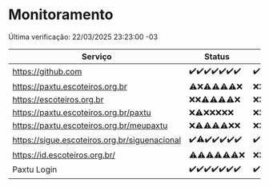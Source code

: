 # Monitoramento

Última verificação: 22/03/2025 23:23:00 -03

|Serviço|Status|Últimas 24h|
|---|---|---|
|https://github.com|<span title="2025-03-16: OK=23">✔️</span><span title="2025-03-17: OK=23">✔️</span><span title="2025-03-18: OK=23">✔️</span><span title="2025-03-19: OK=23">✔️</span><span title="2025-03-20: OK=23">✔️</span><span title="2025-03-21: OK=23">✔️</span><span title="2025-03-22: OK=2">✔️</span>|<span title="22/03/2025 00:21:00 -03 : 200">✔️</span><span title="22/03/2025 01:10:00 -03 : 200">✔️</span><span title="22/03/2025 02:08:00 -03 : 200">✔️</span><span title="22/03/2025 03:11:00 -03 : 200">✔️</span><span title="22/03/2025 04:07:00 -03 : 200">✔️</span><span title="22/03/2025 05:10:00 -03 : 200">✔️</span><span title="22/03/2025 06:08:00 -03 : 200">✔️</span><span title="22/03/2025 07:08:00 -03 : 200">✔️</span><span title="22/03/2025 08:06:00 -03 : 200">✔️</span><span title="22/03/2025 09:14:00 -03 : 200">✔️</span><span title="22/03/2025 10:13:00 -03 : 200">✔️</span><span title="22/03/2025 11:08:00 -03 : 200">✔️</span><span title="22/03/2025 12:07:00 -03 : 200">✔️</span><span title="22/03/2025 13:09:00 -03 : 200">✔️</span><span title="22/03/2025 14:06:00 -03 : 200">✔️</span><span title="22/03/2025 15:10:00 -03 : 200">✔️</span><span title="22/03/2025 16:06:00 -03 : 200">✔️</span><span title="22/03/2025 17:08:00 -03 : 200">✔️</span><span title="22/03/2025 18:07:00 -03 : 200">✔️</span><span title="22/03/2025 19:07:00 -03 : 200">✔️</span><span title="22/03/2025 20:07:00 -03 : 200">✔️</span><span title="22/03/2025 21:47:00 -03 : 200">✔️</span><span title="22/03/2025 23:23:00 -03 : 200">✔️</span>|
|https://paxtu.escoteiros.org.br|<span title="2025-03-16: OK=3, Falhas=20">⚠️</span><span title="2025-03-17: Falhas=23">❌</span><span title="2025-03-18: OK=3, Falhas=20">⚠️</span><span title="2025-03-19: OK=2, Falhas=21">⚠️</span><span title="2025-03-20: OK=2, Falhas=21">⚠️</span><span title="2025-03-21: OK=3, Falhas=20">⚠️</span><span title="2025-03-22: Falhas=2">❌</span>|<span title="22/03/2025 00:21:00 -03 : 403">❌</span><span title="22/03/2025 01:10:00 -03 : 403">❌</span><span title="22/03/2025 02:08:00 -03 : 403">❌</span><span title="22/03/2025 03:11:00 -03 : 403">❌</span><span title="22/03/2025 04:07:00 -03 : 403">❌</span><span title="22/03/2025 05:10:00 -03 : 403">❌</span><span title="22/03/2025 06:08:00 -03 : 403">❌</span><span title="22/03/2025 07:08:00 -03 : 403">❌</span><span title="22/03/2025 08:06:00 -03 : 403">❌</span><span title="22/03/2025 09:14:00 -03 : 403">❌</span><span title="22/03/2025 10:13:00 -03 : 403">❌</span><span title="22/03/2025 11:08:00 -03 : 403">❌</span><span title="22/03/2025 12:07:00 -03 : 403">❌</span><span title="22/03/2025 13:09:00 -03 : 403">❌</span><span title="22/03/2025 14:06:00 -03 : 403">❌</span><span title="22/03/2025 15:10:00 -03 : 403">❌</span><span title="22/03/2025 16:06:00 -03 : 403">❌</span><span title="22/03/2025 17:08:00 -03 : 403">❌</span><span title="22/03/2025 18:07:00 -03 : 403">❌</span><span title="22/03/2025 19:07:00 -03 : 403">❌</span><span title="22/03/2025 20:07:00 -03 : 403">❌</span><span title="22/03/2025 21:47:00 -03 : 403">❌</span><span title="22/03/2025 23:23:00 -03 : 403">❌</span>|
|https://escoteiros.org.br|<span title="2025-03-16: Falhas=23">❌</span><span title="2025-03-17: Falhas=23">❌</span><span title="2025-03-18: OK=1, Falhas=22">⚠️</span><span title="2025-03-19: OK=1, Falhas=22">⚠️</span><span title="2025-03-20: OK=1, Falhas=22">⚠️</span><span title="2025-03-21: OK=1, Falhas=22">⚠️</span><span title="2025-03-22: Falhas=2">❌</span>|<span title="22/03/2025 00:21:00 -03 : 403">❌</span><span title="22/03/2025 01:10:00 -03 : 403">❌</span><span title="22/03/2025 02:08:00 -03 : 403">❌</span><span title="22/03/2025 03:11:00 -03 : 403">❌</span><span title="22/03/2025 04:07:00 -03 : 403">❌</span><span title="22/03/2025 05:10:00 -03 : 403">❌</span><span title="22/03/2025 06:08:00 -03 : 403">❌</span><span title="22/03/2025 07:08:00 -03 : 403">❌</span><span title="22/03/2025 08:06:00 -03 : 403">❌</span><span title="22/03/2025 09:14:00 -03 : 403">❌</span><span title="22/03/2025 10:13:00 -03 : 403">❌</span><span title="22/03/2025 11:08:00 -03 : 403">❌</span><span title="22/03/2025 12:07:00 -03 : 403">❌</span><span title="22/03/2025 13:09:00 -03 : 403">❌</span><span title="22/03/2025 14:06:00 -03 : 403">❌</span><span title="22/03/2025 15:10:00 -03 : 403">❌</span><span title="22/03/2025 16:06:00 -03 : 403">❌</span><span title="22/03/2025 17:08:00 -03 : 403">❌</span><span title="22/03/2025 18:07:00 -03 : 403">❌</span><span title="22/03/2025 19:07:00 -03 : 403">❌</span><span title="22/03/2025 20:07:00 -03 : 403">❌</span><span title="22/03/2025 21:47:00 -03 : 403">❌</span><span title="22/03/2025 23:23:00 -03 : 403">❌</span>|
|https://paxtu.escoteiros.org.br/paxtu|<span title="2025-03-16: Falhas=23">❌</span><span title="2025-03-17: OK=1, Falhas=22">⚠️</span><span title="2025-03-18: Falhas=23">❌</span><span title="2025-03-19: Falhas=23">❌</span><span title="2025-03-20: Falhas=23">❌</span><span title="2025-03-21: Falhas=23">❌</span><span title="2025-03-22: Falhas=2">❌</span>|<span title="22/03/2025 00:21:00 -03 : 403">❌</span><span title="22/03/2025 01:10:00 -03 : 403">❌</span><span title="22/03/2025 02:08:00 -03 : 403">❌</span><span title="22/03/2025 03:11:00 -03 : 403">❌</span><span title="22/03/2025 04:07:00 -03 : 403">❌</span><span title="22/03/2025 05:10:00 -03 : 403">❌</span><span title="22/03/2025 06:08:00 -03 : 403">❌</span><span title="22/03/2025 07:08:00 -03 : 403">❌</span><span title="22/03/2025 08:06:00 -03 : 403">❌</span><span title="22/03/2025 09:14:00 -03 : 403">❌</span><span title="22/03/2025 10:13:00 -03 : 403">❌</span><span title="22/03/2025 11:08:00 -03 : 403">❌</span><span title="22/03/2025 12:07:00 -03 : 403">❌</span><span title="22/03/2025 13:09:00 -03 : 403">❌</span><span title="22/03/2025 14:06:00 -03 : 403">❌</span><span title="22/03/2025 15:10:00 -03 : 403">❌</span><span title="22/03/2025 16:06:00 -03 : 403">❌</span><span title="22/03/2025 17:08:00 -03 : 403">❌</span><span title="22/03/2025 18:07:00 -03 : 403">❌</span><span title="22/03/2025 19:07:00 -03 : 403">❌</span><span title="22/03/2025 20:07:00 -03 : 403">❌</span><span title="22/03/2025 21:47:00 -03 : 403">❌</span><span title="22/03/2025 23:23:00 -03 : 403">❌</span>|
|https://paxtu.escoteiros.org.br/meupaxtu|<span title="2025-03-16: Falhas=23">❌</span><span title="2025-03-17: OK=1, Falhas=22">⚠️</span><span title="2025-03-18: OK=1, Falhas=22">⚠️</span><span title="2025-03-19: OK=1, Falhas=22">⚠️</span><span title="2025-03-20: OK=1, Falhas=22">⚠️</span><span title="2025-03-21: Falhas=23">❌</span><span title="2025-03-22: Falhas=2">❌</span>|<span title="22/03/2025 00:21:00 -03 : 403">❌</span><span title="22/03/2025 01:10:00 -03 : 403">❌</span><span title="22/03/2025 02:08:00 -03 : 403">❌</span><span title="22/03/2025 03:11:00 -03 : 403">❌</span><span title="22/03/2025 04:07:00 -03 : 403">❌</span><span title="22/03/2025 05:10:00 -03 : 403">❌</span><span title="22/03/2025 06:08:00 -03 : 403">❌</span><span title="22/03/2025 07:08:00 -03 : 403">❌</span><span title="22/03/2025 08:06:00 -03 : 403">❌</span><span title="22/03/2025 09:14:00 -03 : 403">❌</span><span title="22/03/2025 10:13:00 -03 : 403">❌</span><span title="22/03/2025 11:08:00 -03 : 403">❌</span><span title="22/03/2025 12:07:00 -03 : 403">❌</span><span title="22/03/2025 13:09:00 -03 : 403">❌</span><span title="22/03/2025 14:06:00 -03 : 403">❌</span><span title="22/03/2025 15:10:00 -03 : 403">❌</span><span title="22/03/2025 16:06:00 -03 : 403">❌</span><span title="22/03/2025 17:08:00 -03 : 403">❌</span><span title="22/03/2025 18:07:00 -03 : 403">❌</span><span title="22/03/2025 19:07:00 -03 : 403">❌</span><span title="22/03/2025 20:07:00 -03 : 403">❌</span><span title="22/03/2025 21:47:00 -03 : 403">❌</span><span title="22/03/2025 23:23:00 -03 : 403">❌</span>|
|https://sigue.escoteiros.org.br/siguenacional|<span title="2025-03-16: OK=23">✔️</span><span title="2025-03-17: OK=22, Falhas=1">⚠️</span><span title="2025-03-18: OK=23">✔️</span><span title="2025-03-19: OK=23">✔️</span><span title="2025-03-20: OK=23">✔️</span><span title="2025-03-21: OK=23">✔️</span><span title="2025-03-22: OK=2">✔️</span>|<span title="22/03/2025 00:21:00 -03 : 200">✔️</span><span title="22/03/2025 01:10:00 -03 : 200">✔️</span><span title="22/03/2025 02:08:00 -03 : 200">✔️</span><span title="22/03/2025 03:11:00 -03 : 200">✔️</span><span title="22/03/2025 04:07:00 -03 : 200">✔️</span><span title="22/03/2025 05:10:00 -03 : 200">✔️</span><span title="22/03/2025 06:08:00 -03 : 200">✔️</span><span title="22/03/2025 07:08:00 -03 : 200">✔️</span><span title="22/03/2025 08:06:00 -03 : 200">✔️</span><span title="22/03/2025 09:14:00 -03 : 200">✔️</span><span title="22/03/2025 10:13:00 -03 : 200">✔️</span><span title="22/03/2025 11:08:00 -03 : 200">✔️</span><span title="22/03/2025 12:07:00 -03 : 200">✔️</span><span title="22/03/2025 13:09:00 -03 : 200">✔️</span><span title="22/03/2025 14:06:00 -03 : 200">✔️</span><span title="22/03/2025 15:10:00 -03 : 200">✔️</span><span title="22/03/2025 16:06:00 -03 : 200">✔️</span><span title="22/03/2025 17:08:00 -03 : 0">❌</span><span title="22/03/2025 18:07:00 -03 : 200">✔️</span><span title="22/03/2025 19:07:00 -03 : 200">✔️</span><span title="22/03/2025 20:07:00 -03 : 200">✔️</span><span title="22/03/2025 21:47:00 -03 : 200">✔️</span><span title="22/03/2025 23:23:00 -03 : 200">✔️</span>|
|https://id.escoteiros.org.br/|<span title="2025-03-16: OK=2, Falhas=21">⚠️</span><span title="2025-03-17: OK=3, Falhas=20">⚠️</span><span title="2025-03-18: OK=2, Falhas=21">⚠️</span><span title="2025-03-19: OK=3, Falhas=20">⚠️</span><span title="2025-03-20: OK=5, Falhas=18">⚠️</span><span title="2025-03-21: OK=4, Falhas=19">⚠️</span><span title="2025-03-22: Falhas=2">❌</span>|<span title="22/03/2025 00:21:00 -03 : 403">❌</span><span title="22/03/2025 01:10:00 -03 : 403">❌</span><span title="22/03/2025 02:08:00 -03 : 403">❌</span><span title="22/03/2025 03:11:00 -03 : 403">❌</span><span title="22/03/2025 04:07:00 -03 : 403">❌</span><span title="22/03/2025 05:10:00 -03 : 403">❌</span><span title="22/03/2025 06:08:00 -03 : 403">❌</span><span title="22/03/2025 07:08:00 -03 : 403">❌</span><span title="22/03/2025 08:06:00 -03 : 403">❌</span><span title="22/03/2025 09:14:00 -03 : 403">❌</span><span title="22/03/2025 10:13:00 -03 : 403">❌</span><span title="22/03/2025 11:08:00 -03 : 403">❌</span><span title="22/03/2025 12:07:00 -03 : 403">❌</span><span title="22/03/2025 13:09:00 -03 : 403">❌</span><span title="22/03/2025 14:06:00 -03 : 403">❌</span><span title="22/03/2025 15:10:00 -03 : 403">❌</span><span title="22/03/2025 16:06:00 -03 : 403">❌</span><span title="22/03/2025 17:08:00 -03 : 403">❌</span><span title="22/03/2025 18:07:00 -03 : 403">❌</span><span title="22/03/2025 19:07:00 -03 : 403">❌</span><span title="22/03/2025 20:07:00 -03 : 403">❌</span><span title="22/03/2025 21:47:00 -03 : 403">❌</span><span title="22/03/2025 23:23:00 -03 : 403">❌</span>|
|Paxtu Login|<span title="2025-03-16: OK=23">✔️</span><span title="2025-03-17: OK=23">✔️</span><span title="2025-03-18: OK=23">✔️</span><span title="2025-03-19: OK=23">✔️</span><span title="2025-03-20: OK=23">✔️</span><span title="2025-03-21: OK=23">✔️</span><span title="2025-03-22: OK=2">✔️</span>|<span title="22/03/2025 00:21:00 -03 : 200">✔️</span><span title="22/03/2025 01:10:00 -03 : 200">✔️</span><span title="22/03/2025 02:08:00 -03 : 200">✔️</span><span title="22/03/2025 03:11:00 -03 : 200">✔️</span><span title="22/03/2025 04:07:00 -03 : 200">✔️</span><span title="22/03/2025 05:10:00 -03 : 200">✔️</span><span title="22/03/2025 06:08:00 -03 : 200">✔️</span><span title="22/03/2025 07:08:00 -03 : 200">✔️</span><span title="22/03/2025 08:06:00 -03 : 200">✔️</span><span title="22/03/2025 09:14:00 -03 : 200">✔️</span><span title="22/03/2025 10:13:00 -03 : 200">✔️</span><span title="22/03/2025 11:08:00 -03 : 200">✔️</span><span title="22/03/2025 12:07:00 -03 : 200">✔️</span><span title="22/03/2025 13:09:00 -03 : 200">✔️</span><span title="22/03/2025 14:06:00 -03 : 200">✔️</span><span title="22/03/2025 15:10:00 -03 : 200">✔️</span><span title="22/03/2025 16:06:00 -03 : 200">✔️</span><span title="22/03/2025 17:08:00 -03 : 504">❌</span><span title="22/03/2025 18:07:00 -03 : 200">✔️</span><span title="22/03/2025 19:07:00 -03 : 200">✔️</span><span title="22/03/2025 20:07:00 -03 : 200">✔️</span><span title="22/03/2025 21:47:00 -03 : 200">✔️</span><span title="22/03/2025 23:23:00 -03 : 200">✔️</span>|
